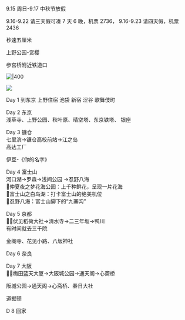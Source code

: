 9.15 周日-9.17 中秋节放假

9.16-9.22 请三天假可凑 7 天 6 晚，机票 2736，
9.16-9.23 请四天假，机票 2436


秒速五厘米

上野公园-赏樱


参宫桥附近铁道口

![|400](assets/Pasted%20image%2020240510142747.png)


![](assets/Pasted%20image%2020240614170806.png)

Day 1 到东京
上野住宿
池袋
新宿
涩谷
歌舞伎町

Day 2 东京  
浅草寺、上野公园、秋叶原、晴空塔、东京铁塔、 银座

Day 3 镰仓  
七里滨→镰仓高校前站→江之岛  
高达工厂

伊豆-《你的名字》

Day 4 富士山  
河口湖→罗森→浅间公园 →忍野八海  
🔸仲夏夜之梦花海公园：上千种鲜花，呈现一片花海  
🔸富士山之白鸟湖：打卡富士山的绝美机位  
🔸忍野八海：富士山脚下的“九寨沟”


Day 5 京都  
🚶🏻伏见稻荷大社→清水寺→二三年坂→鸭川  
有时间就去三千院

金阁寺、花见小路、八坂神社


Day 6 奈良  


Day 7 大阪  
🚶🏻梅田蓝天大厦→大阪城公园→通天阁→心斋桥

阪城公园→通天阁→心斋桥、春日大社

道掘顿


D 8 回家